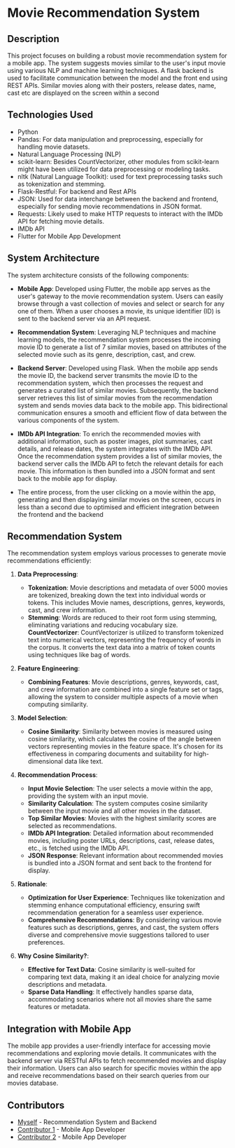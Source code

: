 # Movie Recommendation System

## Description
This project focuses on building a robust movie recommendation system for a mobile app. The system suggests movies similar to the user's input movie using various NLP and machine learning techniques. A flask backend is used to facilitate communication between the model and the front end using REST APIs. Similar movies along with their posters, release dates, name, cast etc are displayed on the screen within a second


## Technologies Used
- Python
- Pandas: For data manipulation and preprocessing, especially for handling movie datasets.
- Natural Language Processing (NLP)
- scikit-learn: Besides CountVectorizer, other modules from scikit-learn might have been utilized for data preprocessing or modeling tasks.
- nltk (Natural Language Toolkit): used for text preprocessing tasks such as tokenization and stemming.
- Flask-Restful: For backend and Rest APIs
- JSON: Used for data interchange between the backend and frontend, especially for sending movie recommendations in JSON format.
- Requests: Likely used to make HTTP requests to interact with the IMDb API for fetching movie details.
- IMDb API
- Flutter for Mobile App Development

## System Architecture
The system architecture consists of the following components:
- **Mobile App**: Developed using Flutter, the mobile app serves as the user's gateway to the movie recommendation system. Users can easily browse through a vast collection of movies and select or search for any one of them. When a user chooses a movie, its unique identifier (ID) is sent to the backend server via an API request.
  
- **Recommendation System**: Leveraging NLP techniques and machine learning models, the recommendation system processes the incoming movie ID to generate a list of 7 similar movies, based on attributes of the selected movie such as its genre, description, cast, and crew.

- **Backend Server**: Developed using Flask. When the mobile app sends the movie ID, the backend server transmits the movie ID to the recommendation system, which then processes the request and generates a curated list of similar movies. Subsequently, the backend server retrieves this list of similar movies from the recommendation system and sends movies data back to the mobile app. This bidirectional communication ensures a smooth and efficient flow of data between the various components of the system.

- **IMDb API Integration**: To enrich the recommended movies with additional information, such as poster images, plot summaries, cast details, and release dates, the system integrates with the IMDb API. Once the recommendation system provides a list of similar movies, the backend server calls the IMDb API to fetch the relevant details for each movie. This information is then bundled into a JSON format and sent back to the mobile app for display.
  
- The entire process, from the user clicking on a movie within the app, generating and then displaying similar movies on the screen, occurs in less than a second due to optimised and efficient integration between the frontend and the backend


## Recommendation System

The recommendation system employs various processes to generate movie recommendations efficiently:

1. **Data Preprocessing**:
   - **Tokenization**: Movie descriptions and metadata of over 5000 movies are tokenized, breaking down the text into individual words or tokens. This includes Movie names, descriptions, genres, keywords, cast, and crew information.
   - **Stemming**: Words are reduced to their root form using stemming, eliminating variations and reducing vocabulary size.
   **CountVectorizer**: CountVectorizer is utilized to transform tokenized text into numerical vectors, representing the frequency of words in the corpus. It converts the text data into a matrix of token counts using techniques like bag of words.

2. **Feature Engineering**:
   - **Combining Features**: Movie descriptions, genres, keywords, cast, and crew information are combined into a single feature set or tags, allowing the system to consider multiple aspects of a movie when computing similarity.

3. **Model Selection**:
   - **Cosine Similarity**: Similarity between movies is measured using cosine similarity, which calculates the cosine of the angle between vectors representing movies in the feature space. It's chosen for its effectiveness in comparing documents and suitability for high-dimensional data like text.

4. **Recommendation Process**:
   - **Input Movie Selection**: The user selects a movie within the app, providing the system with an input movie.
   - **Similarity Calculation**: The system computes cosine similarity between the input movie and all other movies in the dataset.
   - **Top Similar Movies**: Movies with the highest similarity scores are selected as recommendations.
   - **IMDb API Integration**: Detailed information about recommended movies, including poster URLs, descriptions, cast, release dates, etc., is fetched using the IMDb API.
   - **JSON Response**: Relevant information about recommended movies is bundled into a JSON format and sent back to the frontend for display.

5. **Rationale**:
   - **Optimization for User Experience**: Techniques like tokenization and stemming enhance computational efficiency, ensuring swift recommendation generation for a seamless user experience.
   - **Comprehensive Recommendations**: By considering various movie features such as descriptions, genres, and cast, the system offers diverse and comprehensive movie suggestions tailored to user preferences.

6. **Why Cosine Similarity?**:
   - **Effective for Text Data**: Cosine similarity is well-suited for comparing text data, making it an ideal choice for analyzing movie descriptions and metadata.
   - **Sparse Data Handling**: It effectively handles sparse data, accommodating scenarios where not all movies share the same features or metadata.


## Integration with Mobile App
The mobile app provides a user-friendly interface for accessing movie recommendations and exploring movie details. It communicates with the backend server via RESTful APIs to fetch recommended movies and display their information. Users can also search for specific movies within the app and receive recommendations based on their search queries from our movies database.


## Contributors
- [Myself](https://github.com/dp1500) - Recommendation System and Backend
- [Contributor 1](https://github.com/Programmer9211) - Mobile App Developer
- [Contributor 2](https://github.com/Nitin-Singh18) - Mobile App Developer

